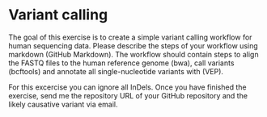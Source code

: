# Variant calling
The goal of this exercise is to create a simple variant calling workflow for human sequencing data.
Please describe the steps of your workflow using markdown (GitHub Markdown).
The workflow should contain steps to align the FASTQ files to the human reference genome (bwa), 
call variants (bcftools) and annotate all single-nucleotide variants with (VEP). 


For this excercise you can ignore all InDels. 
Once you have finished the exercise, send me the repository URL of your GitHub repository 
and the likely causative variant via email. 
